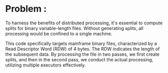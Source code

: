 # Problem :
   To harness the benefits of distributed processing, it's essential to compute splits for binary variable-length files. 
Without generating splits, all processing would be confined to a single machine.

   This code specifically targets mainframe binary files, characterized by a Read Descriptor Word (RDW) of 4 bytes. The RDW 
indicates the length of the subsequent data. By processing the file in two passes, we first create splits, and then in the
second pass, we conduct the actual processing, utilizing multiple executors effectively.
